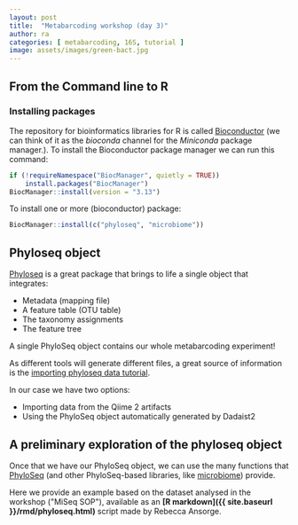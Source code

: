 ```yaml
---
layout: post
title:  "Metabarcoding workshop (day 3)"
author: ra
categories: [ metabarcoding, 16S, tutorial ]
image: assets/images/green-bact.jpg
---
```


## From the Command line to R

### Installing packages

The repository for bioinformatics libraries for R is called [Bioconductor](https://bioconductor.org/install/) 
(we can think of it as 
the _bioconda_ channel for the _Miniconda_ package manager.). To install the Bioconductor package 
manager we can run this command:
```r
if (!requireNamespace("BiocManager", quietly = TRUE))
    install.packages("BiocManager")
BiocManager::install(version = "3.13")
```

To install one or more (bioconductor) package:
```r
BiocManager::install(c("phyloseq", "microbiome"))
```

## Phyloseq object

[Phyloseq](https://joey711.github.io/phyloseq/) is a great package that brings to life a single object that integrates:
* Metadata (mapping file)
* A feature table (OTU table)
* The taxonomy assignments
* The feature tree

A single PhyloSeq object contains our whole metabarcoding experiment!

As different tools will generate different files, a great source of information is
the [importing phyloseq data tutorial](https://joey711.github.io/phyloseq/import-data.html).

In our case we have two options:
* Importing data from the Qiime 2 artifacts
* Using the PhyloSeq object automatically generated by Dadaist2

## A preliminary exploration of the phyloseq object

Once that we have our PhyloSeq object, we can use the many functions that [PhyloSeq](https://joey711.github.io/phyloseq/) 
(and other PhyloSeq-based libraries, like [microbiome](https://microbiome.github.io/tutorials/)) provide.

Here we provide an example based on the dataset analysed in the workshop ("MiSeq SOP"), available 
 as an **[R markdown]({{ site.baseurl }}/rmd/phyloseq.html)** script made by Rebecca Ansorge.